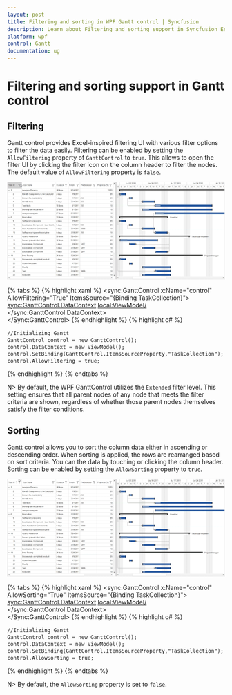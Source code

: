 ```yaml
---
layout: post
title: Filtering and sorting in WPF Gantt control | Syncfusion
description: Learn about Filtering and sorting support in Syncfusion Essential Studio WPF Gantt control, its elements and more details.
platform: wpf
control: Gantt
documentation: ug
---
```


# Filtering and sorting support in Gantt control

## Filtering
Gantt control provides Excel-inspired filtering UI with various filter options to filter the data easily. Filtering can be enabled by setting the `AllowFiltering` property of `GanttControl` to `true`. This allows to open the filter UI by clicking the filter icon on the column header to filter the nodes. The default value of `AllowFiltering` property is `false`.

![WPF Gantt control filtering](Filtering-sorting-images/Filtering.gif)

{% tabs %}
{% highlight xaml %}
<sync:GanttControl x:Name="control" 
                   AllowFiltering="True"
                   ItemsSource="{Binding TaskCollection}"> 
 <sync:GanttControl.DataContext>
    <local:ViewModel/>
 </sync:GanttControl.DataContext>          
</Sync:GanttControl>
{% endhighlight %}
{% highlight c# %}

    //Initializing Gantt
    GanttControl control = new GanttControl();
    control.DataContext = new ViewModel();
    control.SetBinding(GanttControl.ItemsSourceProperty,"TaskCollection");
    control.AllowFiltering = true;

{% endhighlight  %}
{% endtabs %}

N> By default, the WPF GanttControl utilizes the `Extended` filter level. This setting ensures that all parent nodes of any node that meets the filter criteria are shown, regardless of whether those parent nodes themselves satisfy the filter conditions.

## Sorting
Gantt control allows you to sort the column data either in ascending or descending order. When sorting is applied, the rows are rearranged based on sort criteria. You can the data by touching or clicking the column header. Sorting can be enabled by setting the `AllowSorting` property to `true`.

![WPF Gantt control sorting](Filtering-sorting-images/Sorting.gif)

{% tabs %}
{% highlight xaml %}
<sync:GanttControl x:Name="control"
                   AllowSorting="True"
                   ItemsSource="{Binding TaskCollection}"> 
 <sync:GanttControl.DataContext>
    <local:ViewModel/>
 </sync:GanttControl.DataContext>          
</Sync:GanttControl>
{% endhighlight %}
{% highlight c# %}

    //Initializing Gantt
    GanttControl control = new GanttControl();
    control.DataContext = new ViewModel();
    control.SetBinding(GanttControl.ItemsSourceProperty,"TaskCollection");
    control.AllowSorting = true;

{% endhighlight  %}
{% endtabs %}

N> By default, the `AllowSorting` property is set to `false`.